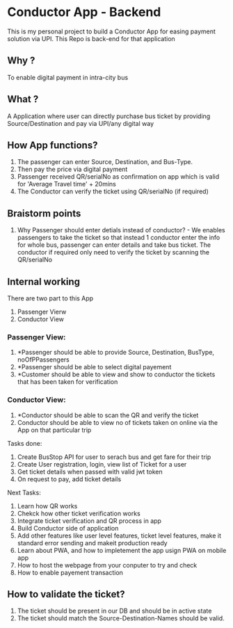 # Conductor App - Backend
This is my personal project to build a Conductor App for easing payment solution via UPI. This Repo is back-end for that application

## Why ?
To enable digital payment in intra-city bus

## What ?
A Application where user can directly purchase bus ticket by providing Source/Destination and pay via UPI/any digital way

## How App functions?
1. The passenger can enter Source, Destination, and Bus-Type. 
2. Then pay the price via digital payment
3. Passenger received QR/serialNo as confirmation on app which is valid for 'Average Travel time' + 20mins
4. The Conductor can verify the ticket using QR/serialNo (if required)

## Braistorm points
1. Why Passenger should enter detials instead of conductor? - We enables passengers to take the ticket so that instead 1 conductor enter the info for whole bus, passenger can enter details and take bus ticket. The conductor if required only need to verify the ticket by scanning the QR/serialNo

## Internal working
There are two part to this App
1. Passenger Vierw
2. Conductor View

### Passenger View:
1. *Passenger should be able to provide Source, Destination, BusType, noOfPPassengers
2. *Passenger should be able to select digital payement
3. *Customer should be able to view and show to conductor the tickets that has been taken for verification

### Conductor View:
1. *Conductor should be able to scan the QR and verify the ticket
2. Conductor should be able to view no of tickets taken on online via the App on that particular trip

Tasks done:
1. Create BusStop API for user to serach bus and get fare for their trip
2. Create User registration, login, view list of Ticket for a user
3. Get ticket details when passed with valid jwt token
4. On request to pay, add ticket details

Next Tasks:
1. Learn how QR works
2. Chekck how other ticket verification works
3. Integrate ticket verification and QR process in app
4. Build Conductor side of application
5. Add other features like user level features, ticket level features, make it standard error sending and makeit production ready
6. Learn about PWA, and how to impletement the app usign PWA on mobile app
7. How to host the webpage from your conputer to try and check
8. How to enable payement transaction

## How to validate the ticket?
1. The ticket should be present in our DB and should be in active state
2. The ticket should match the Source-Destination-Names should be valid.
